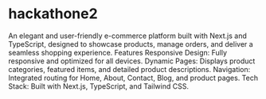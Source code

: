 # hackathone2
An elegant and user-friendly e-commerce platform built with Next.js and TypeScript, designed to showcase products, manage orders, and deliver a seamless shopping experience.
Features
Responsive Design: Fully responsive and optimized for all devices.
Dynamic Pages: Displays product categories, featured items, and detailed product descriptions.
Navigation: Integrated routing for Home, About, Contact, Blog, and product pages.
Tech Stack: Built with Next.js, TypeScript, and Tailwind CSS.


